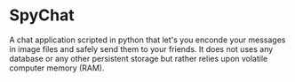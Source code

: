 # SpyChat
A chat application scripted in python that let's you enconde your messages in image files and safely send them to your friends. It does 
not uses any database or any other persistent storage but rather relies upon volatile computer memory (RAM).
